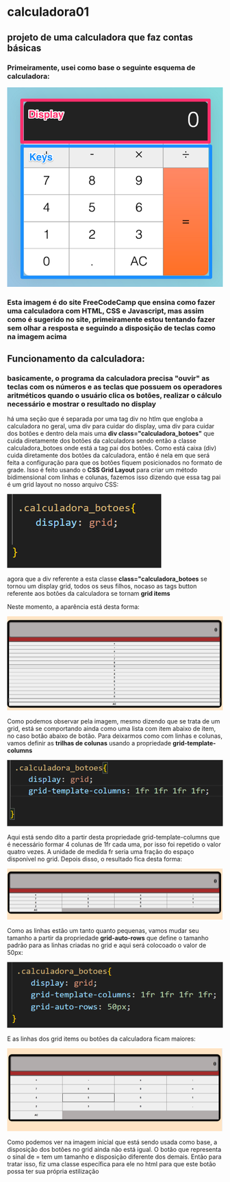 # calculadora01
 ## projeto de uma calculadora que faz contas básicas

### Primeiramente, usei como base o seguinte esquema de calculadora:

![Imagem retirada do site FrreCodeCamp](./assets/0_7GfUdSILXBLyAbQy.png)

### Esta imagem é do site FreeCodeCamp que ensina como fazer uma calculadora com HTML, CSS e Javascript, mas assim como é sugerido no site, primeiramente estou tentando fazer sem olhar a resposta e seguindo a disposição de teclas como na imagem acima 

## Funcionamento da calculadora:

### basicamente, o programa da calculadora precisa "ouvir" as teclas com os números e as teclas que possuem os operadores aritméticos quando o usuário clica os botões, realizar o cálculo necessário e mostrar o resultado no display

há uma seção que é separada por uma tag div no htlm que engloba a calculadora no geral, uma div para cuidar do display, uma div para cuidar dos botôes e dentro dela mais uma **div class="calculadora_botoes"** que cuida diretamente dos botões da calculadora sendo então a classe calculadora_botoes onde está a tag pai dos botões.
Como está caixa (div) cuida diretamente dos botões da calculadora, então é nela em que será feita a configuração para que os botões fiquem posicionados no formato de grade. Isso é feito usando o **CSS Grid Layout** para criar um método bidimensional com linhas e colunas, fazemos isso dizendo que essa tag pai é um grid layout no nosso arquivo CSS:

![Imagem de formando o cssgridlayout](./assets/gridlayout1.png)


agora que a div referente a esta classe **class="calculadora_botoes** se tornou um display grid, todos os seus filhos, nocaso as tags button referente aos botões da calculadora se tornam **grid items**

Neste momento, a aparência está desta forma:

![Imagem de formando o cssgridlayout](./assets/depoisdegridlista.png)

Como podemos observar pela imagem, mesmo dizendo que se trata de um grid, está se comportando ainda como uma lista com item abaixo de item, no caso botão abaixo de botão. Para deixarmos como com linhas e colunas, vamos definir as **trilhas de colunas** usando a propriedade **grid-template-columns**


![Imagem da formação de colunas](./assets/trilhacoluna.png)


Aqui está sendo dito a partir desta propriedade grid-template-columns que é necessário formar 4 colunas de 1fr cada uma, por isso foi repetido o valor quatro vezes. A unidade de medida fr seria uma fração do espaço disponível no grid.
Depois disso, o resultado fica desta forma:

![Imagem da formação de colunas](./assets/colunacomfr.png)

Como as linhas estão um tanto quanto pequenas, vamos mudar seu tamanho a partir da propriedade **grid-auto-rows** que define o tamanho padrão para as linhas criadas no grid e aqui será colocoado o valor de 50px:

![Imagem da formação de colunas com tamanho maior](./assets/autorows.png)

E as linhas dos grid items ou botões da calculadora ficam maiores:

![Imagem da formação de colunas com tamanho maior](./assets/botaomaior.png)


Como podemos ver na imagem inicial que está sendo usada como base, a disposição dos botões no grid ainda não está igual. O botão que representa o sinal de = tem um tamanho e disposição diferente dos demais. Então para tratar isso, fiz uma classe específica para ele no html para que este botão possa ter sua própria estilização




















